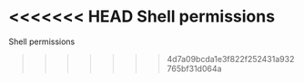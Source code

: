 <<<<<<< HEAD
Shell permissions 
=======
Shell permissions 
>>>>>>> 4d7a09bcda1e3f822f252431a932765bf31d064a
